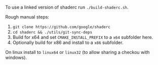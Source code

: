 To use a linked version of shaderc run `./build-shaderc.sh`.

Rough manual steps:

1. `git clone https://github.com/google/shaderc`
2. `cd shaderc && ./utils/git-sync-deps`
3. Build for x64 and set `CMAKE_INSTALL_PREFIX` to a `x64` subfolder here.
4. Optionally build for x86 and install to a `x86` subfolder.

On linux install to `linux64` or `linux32` (to allow sharing a checkou with windows).
